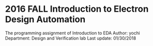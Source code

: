 # 2016 FALL Introduction to Electron Design Automation                                                                         
The programming assignment of Introduction to EDA
Author: yochi
Department: Design and Verification lab
Last update: 01/30/2018

